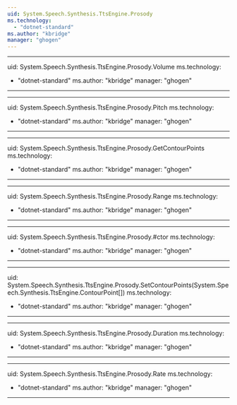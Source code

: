 ```yaml
---
uid: System.Speech.Synthesis.TtsEngine.Prosody
ms.technology: 
  - "dotnet-standard"
ms.author: "kbridge"
manager: "ghogen"
---
```


---
uid: System.Speech.Synthesis.TtsEngine.Prosody.Volume
ms.technology: 
  - "dotnet-standard"
ms.author: "kbridge"
manager: "ghogen"
---

---
uid: System.Speech.Synthesis.TtsEngine.Prosody.Pitch
ms.technology: 
  - "dotnet-standard"
ms.author: "kbridge"
manager: "ghogen"
---

---
uid: System.Speech.Synthesis.TtsEngine.Prosody.GetContourPoints
ms.technology: 
  - "dotnet-standard"
ms.author: "kbridge"
manager: "ghogen"
---

---
uid: System.Speech.Synthesis.TtsEngine.Prosody.Range
ms.technology: 
  - "dotnet-standard"
ms.author: "kbridge"
manager: "ghogen"
---

---
uid: System.Speech.Synthesis.TtsEngine.Prosody.#ctor
ms.technology: 
  - "dotnet-standard"
ms.author: "kbridge"
manager: "ghogen"
---

---
uid: System.Speech.Synthesis.TtsEngine.Prosody.SetContourPoints(System.Speech.Synthesis.TtsEngine.ContourPoint[])
ms.technology: 
  - "dotnet-standard"
ms.author: "kbridge"
manager: "ghogen"
---

---
uid: System.Speech.Synthesis.TtsEngine.Prosody.Duration
ms.technology: 
  - "dotnet-standard"
ms.author: "kbridge"
manager: "ghogen"
---

---
uid: System.Speech.Synthesis.TtsEngine.Prosody.Rate
ms.technology: 
  - "dotnet-standard"
ms.author: "kbridge"
manager: "ghogen"
---
